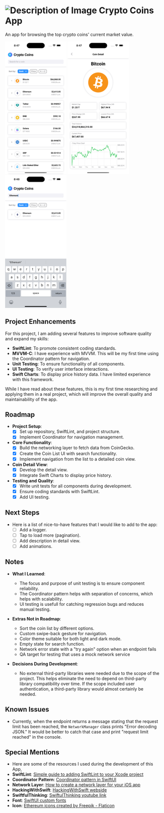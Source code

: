 # <img src="https://cdn-icons-png.flaticon.com/128/6699/6699255.png" alt="Description of Image" width="30" height="30"> Crypto Coins App

An app for browsing the top crypto coins' current market value.

<img src="images/screenshot1.png" alt="screenshot1" width="200"> <img src="images/screenshot2.png" alt="screenshot1" width="200"> <img src="images/screenshot3.png" alt="screenshot1" width="200">

## Project Enhancements
For this project, I am adding several features to improve software quality and expand my skills:
- **SwiftLint**: To promote consistent coding standards.
- **MVVM-C**: I have experience with MVVM. This will be my first time using the Coordinator pattern for navigation.
- **Unit Testing**: To ensure functionality of all components.
- **UI Testing**: To verify user interface interactions.
- **Swift Charts**: To display price history data. I have limited experience with this framework.

While I have read about these features, this is my first time researching and applying them in a real project, which will improve the overall quality and maintainability of the app.

## Roadmap
- **Project Setup**: 
  - [x] Set up repository, SwiftLint, and project structure.
  - [x] Implement Coordinator for navigation management.
  
- **Core Functionality**:
  - [x] Build the networking layer to fetch data from CoinGecko.
  - [x] Create the Coin List UI with search functionality.
  - [x] Implement navigation from the list to a detailed coin view.
  
- **Coin Detail View**:
  - [x] Develop the detail view.
  - [x] Integrate Swift Charts to display price history.

- **Testing and Quality**:
  - [x] Write unit tests for all components during development.
  - [x] Ensure coding standards with SwiftLint.
  - [x] Add UI testing.

## Next Steps
- Here is a list of nice-to-have features that I would like to add to the app:
  - [ ] Add a logger.
  - [ ] Tap to load more (pagination).
  - [ ] Add description in detail view.
  - [ ] Add animations.

## Notes 
- **What I Learned**:
  - The focus and purpose of unit testing is to ensure component reliability.
  - The Coordinator pattern helps with separation of concerns, which helps with scalability.
  - UI testing is usefull for catching regression bugs and reduces manual testing.
  
- **Extras Not in Roadmap**:
  - Sort the coin list by different options.
  - Custom swipe-back gesture for navigation.
  - Color theme suitable for both light and dark mode.
  - Empty state for search function.
  - Network error state with a "try again" option when an endpoint fails
  - QA target for testing that uses a mock network service 

- **Decisions During Development**:
  - No external third-party libraries were needed due to the scope of the project. This helps eliminate the need to depend on third-party library compatibility over time. If the scope included user authentication, a third-party library would almost certainly be needed.

## Known Issues 
- Currently, when the endpoint returns a message stating that the request limit has been reached, the `NetworkManager` class prints "Error decoding JSON." It would be better to catch that case and print "request limit reached" in the console.

## Special Mentions
- Here are some of the resources I used during the development of this App, 
- **SwiftLint**: [Simple guide to adding SwiftLint to your Xcode project](https://isnihal.medium.com/simple-guide-to-adding-swiftlint-to-your-xcode-project-11d2ed20da26)
- **Coordinator Pattern**: [Coordinator pattern in SwiftUI](https://www.swiftanytime.com/blog/coordinator-pattern-in-swiftui)
- **Network Layer**: [How to create a network layer for your iOS app](https://sabapathy7.medium.com/how-to-create-a-network-layer-for-your-ios-app-623f99161677)
- **HackingWithSwift**: [HackingWithSwift webside](https://www.hackingwithswift.com)
- **SwiftfulThinking**: [SwiftulThinking youtube link](https://www.youtube.com/@SwiftfulThinking)
- **Font**: [SwiftUI custom fonts](https://codewithchris.com/swiftui-custom-fonts/#:~:text=Setting%20up,-To%20add%20a&text=Choose%20the%20font%20that%20you,and%20check%20Add%20to%20targets.)
- **Icon**: [Ethereum icons created by Freepik - Flaticon](https://www.flaticon.com/free-icons/ethereum)
